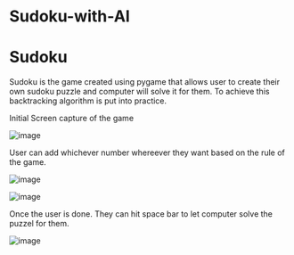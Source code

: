 # Sudoku-with-AI
# Sudoku
Sudoku is the game created using  pygame that allows user to create their own sudoku puzzle and computer will solve it for them. 
To achieve this backtracking algorithm is put into practice.

Initial Screen capture of the game 

![image](https://user-images.githubusercontent.com/26524233/118420040-61cf4a00-b6db-11eb-86c5-100959931265.png)

User can add whichever number whereever they want based on the rule of the game.

![image](https://user-images.githubusercontent.com/26524233/118420131-b70b5b80-b6db-11eb-8e76-10805b9300aa.png)

![image](https://user-images.githubusercontent.com/26524233/118420177-d3a79380-b6db-11eb-8c6e-98bee4a8525a.png)

Once the user is done. They can hit space bar to let computer solve the puzzel for them.

![image](https://user-images.githubusercontent.com/26524233/118420288-21240080-b6dc-11eb-95ca-364390befcb9.png)
